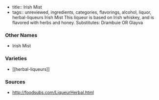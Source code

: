 - title:: Irish Mist
- tags:: unreviewed, ingredients, categories, flavorings, alcohol, liquor, herbal-liqueurs
Irish Mist This liqueur is based on Irish whiskey, and is flavored with herbs and honey. Substitutes: Drambuie OR Glayva

### Other Names

* Irish Mist

### Varieties

* [[herbal-liqueurs]]

### Sources
* http://foodsubs.com/LiqueurHerbal.html
